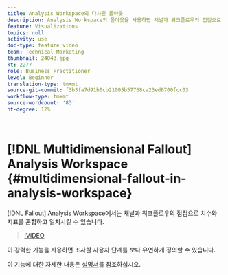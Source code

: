 ```yaml
---
title: Analysis Workspace의 다차원 폴아웃
description: Analysis Workspace의 폴아웃을 사용하면 채널과 워크플로우의 접점으로 차원이나 지표를 혼합하고 일치시킬 수 있습니다.
feature: Visualizations
topics: null
activity: use
doc-type: feature video
team: Technical Marketing
thumbnail: 24043.jpg
kt: 2277
role: Business Practitioner
level: Beginner
translation-type: tm+mt
source-git-commit: f3b3fa7d91b0cb21005b57768ca23ed6700fcc03
workflow-type: tm+mt
source-wordcount: '83'
ht-degree: 12%

---
```



# [!DNL Multidimensional Fallout] Analysis Workspace  {#multidimensional-fallout-in-analysis-workspace}

[!DNL Fallout] Analysis Workspace에서는 채널과 워크플로우의 접점으로 치수와 지표를 혼합하고 일치시킬 수 있습니다.

>[!VIDEO](https://video.tv.adobe.com/v/24043/?quality=12)

이 강력한 기능을 사용하면 조사할 사용자 단계를 보다 유연하게 정의할 수 있습니다.

이 기능에 대한 자세한 내용은 [설명서](https://marketing.adobe.com/resources/help/en_US/analytics/analysis-workspace/configuring-interdimensional-fallout.html)를 참조하십시오.
